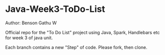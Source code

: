 # Java-Week3-ToDo-List

Author: Benson Gathu W

Official repo for the "To Do List" project using Java, Spark, Handlebars etc for week 3 of java unit.

Each branch contains a new "Step" of code. Please fork, then clone.
